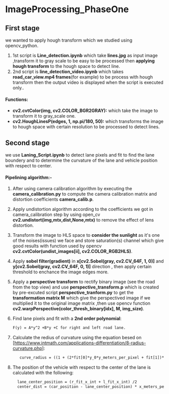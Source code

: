 # ImageProcessing_PhaseOne
## First stage
 we wanted to apply hough transform which we studied using opencv_python.
 1. 1st script is **Line_detection.ipynb** which take  **lines.jpg** as input image ,transform it to gray scale to be easy to be processed then **applying hough transform** to the     hough space to detect line.
 2. 2nd script is **line_detection_video.ipynb** which takes **road_car_view.mp4 frames**(for example) to be process with hough transform then the output video is displayed when the script is executed only..
     

#### Functions:
- **cv2.cvtColor(img, cv2.COLOR_BGR2GRAY):** which take the image to transform it to gray_scale one.
- **cv2.HoughLinesP(edges, 1, np.pi/180, 50):** which transforms the image to hough space with certain resolution to be processed to detect lines.
     
   

## Second stage
we use **Laning_Script.ipynb**  to detect lane pixels and fit to find the lane boundery and to determine the curvature of the lane and vehicle position with respect to center.


#### **Pipelining algorithm:-**

1. After using camera calibration algorithm by executing the **camera_calibration.py** to compute the camera calibration matrix and distortion coefficients **camera_calib.p**.

2. Apply undistortion algorithm according to the coefficients we got in camera_calibration step by using open_cv **cv2.undistort(img,mtx,dist,None,mtx)** to remove the effect of lens distortion.

3. Transform the image to HLS space to **consider the sunlight** as it's one of the noises(issues) we face and store saturation(s) channel which give good results with function used by opencv **cv2.cvtColor(undist_images[ii], cv2.COLOR_RGB2HLS)**.

4. Apply **sobel filter(gradient)** in **x[cv2.Sobel(gray, cv2.CV_64F, 1, 0)]** and **y[cv2.Sobel(gray, cv2.CV_64F, 0, 1)]** direction , then apply certain threshold to enchance the image edges more.

5.  Apply a **perspective transform** to rectify binary image (see the road from the top view) and use **perspective_transform.p** which is created by pre-excuted script **perspective_tranform.py** to get the **transformation matrix M** which give the perspectived image if we multiplied it to the original image matrix ,then use opencv function **cv2.warpPerspective(color_thresh_binary[idx], M, img_size)**.
      
6. Find lane pixels and fit with a **2nd order polynomial**:
   ```diff
   F(y) = A*y^2 +B*y +C for right and left road lane.
   ```
      
7. Calculate the redius of curvature using the equation besed on [https://www.intmath.com/applications-differentiation/8-radius-curvature.php]:
    ```diff
       curve_radius = ((1 + (2*fit[0]*y_0*y_meters_per_pixel + fit[1])**2)**1.5) / np.absolute(2*fit[0])
     ``` 
8. The position of the vehicle with respect to the center of the lane is calculated with the following:
     ```diff
       lane_center_position = (r_fit_x_int + l_fit_x_int) /2
       center_dist = (car_position - lane_center_position) * x_meters_per_pix
      ``` 
      




